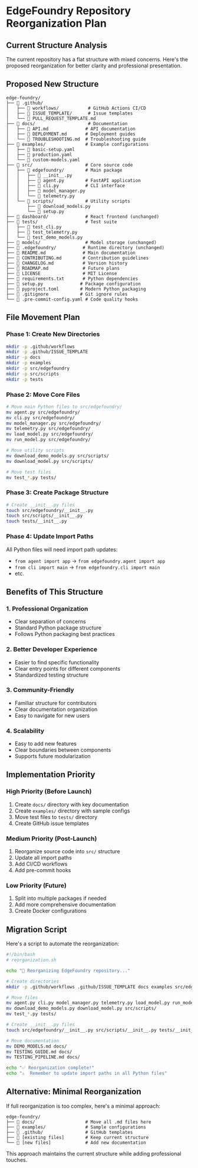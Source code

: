# EdgeFoundry Repository Reorganization Plan

## Current Structure Analysis

The current repository has a flat structure with mixed concerns. Here's the proposed reorganization for better clarity and professional presentation.

## Proposed New Structure

```
edge-foundry/
├── 📁 .github/
│   ├── 📁 workflows/           # GitHub Actions CI/CD
│   ├── 📁 ISSUE_TEMPLATE/      # Issue templates
│   └── 📄 PULL_REQUEST_TEMPLATE.md
├── 📁 docs/                    # Documentation
│   ├── 📄 API.md              # API documentation
│   ├── 📄 DEPLOYMENT.md       # Deployment guides
│   └── 📄 TROUBLESHOOTING.md  # Troubleshooting guide
├── 📁 examples/               # Example configurations
│   ├── 📄 basic-setup.yaml
│   ├── 📄 production.yaml
│   └── 📄 custom-models.yaml
├── 📁 src/                    # Core source code
│   ├── 📁 edgefoundry/        # Main package
│   │   ├── 📄 __init__.py
│   │   ├── 📄 agent.py        # FastAPI application
│   │   ├── 📄 cli.py          # CLI interface
│   │   ├── 📄 model_manager.py
│   │   └── 📄 telemetry.py
│   └── 📁 scripts/            # Utility scripts
│       ├── 📄 download_models.py
│       └── 📄 setup.py
├── 📁 dashboard/              # React frontend (unchanged)
├── 📁 tests/                  # Test suite
│   ├── 📄 test_cli.py
│   ├── 📄 test_telemetry.py
│   └── 📄 test_demo_models.py
├── 📁 models/                 # Model storage (unchanged)
├── 📁 .edgefoundry/          # Runtime directory (unchanged)
├── 📄 README.md              # Main documentation
├── 📄 CONTRIBUTING.md        # Contribution guidelines
├── 📄 CHANGELOG.md           # Version history
├── 📄 ROADMAP.md             # Future plans
├── 📄 LICENSE                # MIT License
├── 📄 requirements.txt       # Python dependencies
├── 📄 setup.py              # Package configuration
├── 📄 pyproject.toml        # Modern Python packaging
├── 📄 .gitignore            # Git ignore rules
└── 📄 .pre-commit-config.yaml # Code quality hooks
```

## File Movement Plan

### Phase 1: Create New Directories
```bash
mkdir -p .github/workflows
mkdir -p .github/ISSUE_TEMPLATE
mkdir -p docs
mkdir -p examples
mkdir -p src/edgefoundry
mkdir -p src/scripts
mkdir -p tests
```

### Phase 2: Move Core Files
```bash
# Move main Python files to src/edgefoundry/
mv agent.py src/edgefoundry/
mv cli.py src/edgefoundry/
mv model_manager.py src/edgefoundry/
mv telemetry.py src/edgefoundry/
mv load_model.py src/edgefoundry/
mv run_model.py src/edgefoundry/

# Move utility scripts
mv download_demo_models.py src/scripts/
mv download_model.py src/scripts/

# Move test files
mv test_*.py tests/
```

### Phase 3: Create Package Structure
```bash
# Create __init__.py files
touch src/edgefoundry/__init__.py
touch src/scripts/__init__.py
touch tests/__init__.py
```

### Phase 4: Update Import Paths
All Python files will need import path updates:
- `from agent import app` → `from edgefoundry.agent import app`
- `from cli import main` → `from edgefoundry.cli import main`
- etc.

## Benefits of This Structure

### 1. **Professional Organization**
- Clear separation of concerns
- Standard Python package structure
- Follows Python packaging best practices

### 2. **Better Developer Experience**
- Easier to find specific functionality
- Clear entry points for different components
- Standardized testing structure

### 3. **Community-Friendly**
- Familiar structure for contributors
- Clear documentation organization
- Easy to navigate for new users

### 4. **Scalability**
- Easy to add new features
- Clear boundaries between components
- Supports future modularization

## Implementation Priority

### High Priority (Before Launch)
1. Create `docs/` directory with key documentation
2. Create `examples/` directory with sample configs
3. Move test files to `tests/` directory
4. Create GitHub issue templates

### Medium Priority (Post-Launch)
1. Reorganize source code into `src/` structure
2. Update all import paths
3. Add CI/CD workflows
4. Add pre-commit hooks

### Low Priority (Future)
1. Split into multiple packages if needed
2. Add more comprehensive documentation
3. Create Docker configurations

## Migration Script

Here's a script to automate the reorganization:

```bash
#!/bin/bash
# reorganization.sh

echo "🚀 Reorganizing EdgeFoundry repository..."

# Create directories
mkdir -p .github/workflows .github/ISSUE_TEMPLATE docs examples src/edgefoundry src/scripts tests

# Move files
mv agent.py cli.py model_manager.py telemetry.py load_model.py run_model.py src/edgefoundry/
mv download_demo_models.py download_model.py src/scripts/
mv test_*.py tests/

# Create __init__.py files
touch src/edgefoundry/__init__.py src/scripts/__init__.py tests/__init__.py

# Move documentation
mv DEMO_MODELS.md docs/
mv TESTING_GUIDE.md docs/
mv TESTING_PIPELINE.md docs/

echo "✅ Reorganization complete!"
echo "⚠️  Remember to update import paths in all Python files"
```

## Alternative: Minimal Reorganization

If full reorganization is too complex, here's a minimal approach:

```
edge-foundry/
├── 📁 docs/                   # Move all .md files here
├── 📁 examples/               # Sample configurations
├── 📁 .github/                # GitHub templates
├── 📄 [existing files]        # Keep current structure
└── 📄 [new files]             # Add new documentation
```

This approach maintains the current structure while adding professional touches.
